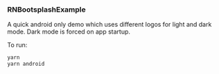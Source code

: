 ### RNBootsplashExample

A quick android only demo which uses different logos for light and dark mode. Dark mode is forced on app startup.

To run:
```bash
yarn
yarn android
```
